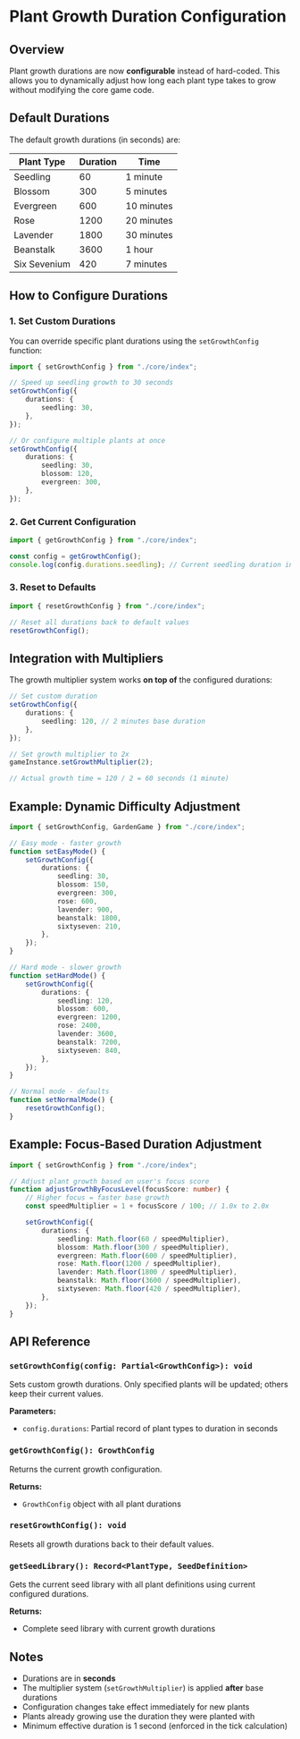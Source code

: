 # Plant Growth Duration Configuration

## Overview

Plant growth durations are now **configurable** instead of hard-coded. This allows you to dynamically adjust how long each plant type takes to grow without modifying the core game code.

## Default Durations

The default growth durations (in seconds) are:

| Plant Type   | Duration | Time       |
| ------------ | -------- | ---------- |
| Seedling     | 60       | 1 minute   |
| Blossom      | 300      | 5 minutes  |
| Evergreen    | 600      | 10 minutes |
| Rose         | 1200     | 20 minutes |
| Lavender     | 1800     | 30 minutes |
| Beanstalk    | 3600     | 1 hour     |
| Six Sevenium | 420      | 7 minutes  |

## How to Configure Durations

### 1. Set Custom Durations

You can override specific plant durations using the `setGrowthConfig` function:

```typescript
import { setGrowthConfig } from "./core/index";

// Speed up seedling growth to 30 seconds
setGrowthConfig({
	durations: {
		seedling: 30,
	},
});

// Or configure multiple plants at once
setGrowthConfig({
	durations: {
		seedling: 30,
		blossom: 120,
		evergreen: 300,
	},
});
```

### 2. Get Current Configuration

```typescript
import { getGrowthConfig } from "./core/index";

const config = getGrowthConfig();
console.log(config.durations.seedling); // Current seedling duration in seconds
```

### 3. Reset to Defaults

```typescript
import { resetGrowthConfig } from "./core/index";

// Reset all durations back to default values
resetGrowthConfig();
```

## Integration with Multipliers

The growth multiplier system works **on top of** the configured durations:

```typescript
// Set custom duration
setGrowthConfig({
	durations: {
		seedling: 120, // 2 minutes base duration
	},
});

// Set growth multiplier to 2x
gameInstance.setGrowthMultiplier(2);

// Actual growth time = 120 / 2 = 60 seconds (1 minute)
```

## Example: Dynamic Difficulty Adjustment

```typescript
import { setGrowthConfig, GardenGame } from "./core/index";

// Easy mode - faster growth
function setEasyMode() {
	setGrowthConfig({
		durations: {
			seedling: 30,
			blossom: 150,
			evergreen: 300,
			rose: 600,
			lavender: 900,
			beanstalk: 1800,
			sixtyseven: 210,
		},
	});
}

// Hard mode - slower growth
function setHardMode() {
	setGrowthConfig({
		durations: {
			seedling: 120,
			blossom: 600,
			evergreen: 1200,
			rose: 2400,
			lavender: 3600,
			beanstalk: 7200,
			sixtyseven: 840,
		},
	});
}

// Normal mode - defaults
function setNormalMode() {
	resetGrowthConfig();
}
```

## Example: Focus-Based Duration Adjustment

```typescript
import { setGrowthConfig } from "./core/index";

// Adjust plant growth based on user's focus score
function adjustGrowthByFocusLevel(focusScore: number) {
	// Higher focus = faster base growth
	const speedMultiplier = 1 + focusScore / 100; // 1.0x to 2.0x

	setGrowthConfig({
		durations: {
			seedling: Math.floor(60 / speedMultiplier),
			blossom: Math.floor(300 / speedMultiplier),
			evergreen: Math.floor(600 / speedMultiplier),
			rose: Math.floor(1200 / speedMultiplier),
			lavender: Math.floor(1800 / speedMultiplier),
			beanstalk: Math.floor(3600 / speedMultiplier),
			sixtyseven: Math.floor(420 / speedMultiplier),
		},
	});
}
```

## API Reference

### `setGrowthConfig(config: Partial<GrowthConfig>): void`

Sets custom growth durations. Only specified plants will be updated; others keep their current values.

**Parameters:**

-   `config.durations`: Partial record of plant types to duration in seconds

### `getGrowthConfig(): GrowthConfig`

Returns the current growth configuration.

**Returns:**

-   `GrowthConfig` object with all plant durations

### `resetGrowthConfig(): void`

Resets all growth durations back to their default values.

### `getSeedLibrary(): Record<PlantType, SeedDefinition>`

Gets the current seed library with all plant definitions using current configured durations.

**Returns:**

-   Complete seed library with current growth durations

## Notes

-   Durations are in **seconds**
-   The multiplier system (`setGrowthMultiplier`) is applied **after** base durations
-   Configuration changes take effect immediately for new plants
-   Plants already growing use the duration they were planted with
-   Minimum effective duration is 1 second (enforced in the tick calculation)
